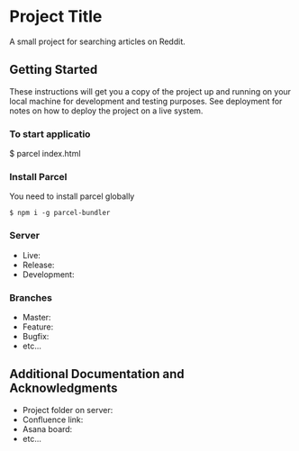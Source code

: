 # Project Title

A small project for searching articles on Reddit. 

## Getting Started

These instructions will get you a copy of the project up and running on your local machine for development and testing purposes. See deployment for notes on how to deploy the project on a live system.

### To start applicatio
$ parcel index.html

### Install Parcel 
You need to install parcel globally
```
$ npm i -g parcel-bundler
```

### Server

* Live:
* Release:
* Development:

### Branches

* Master:
* Feature:
* Bugfix:
* etc...

## Additional Documentation and Acknowledgments

* Project folder on server:
* Confluence link:
* Asana board:
* etc...
